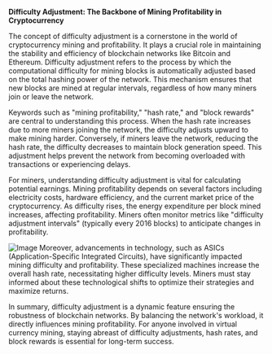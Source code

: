 **Difficulty Adjustment: The Backbone of Mining Profitability in Cryptocurrency**

The concept of difficulty adjustment is a cornerstone in the world of cryptocurrency mining and profitability. It plays a crucial role in maintaining the stability and efficiency of blockchain networks like Bitcoin and Ethereum. Difficulty adjustment refers to the process by which the computational difficulty for mining blocks is automatically adjusted based on the total hashing power of the network. This mechanism ensures that new blocks are mined at regular intervals, regardless of how many miners join or leave the network.

Keywords such as "mining profitability," "hash rate," and "block rewards" are central to understanding this process. When the hash rate increases due to more miners joining the network, the difficulty adjusts upward to make mining harder. Conversely, if miners leave the network, reducing the hash rate, the difficulty decreases to maintain block generation speed. This adjustment helps prevent the network from becoming overloaded with transactions or experiencing delays.

For miners, understanding difficulty adjustment is vital for calculating potential earnings. Mining profitability depends on several factors including electricity costs, hardware efficiency, and the current market price of the cryptocurrency. As difficulty rises, the energy expenditure per block mined increases, affecting profitability. Miners often monitor metrics like "difficulty adjustment intervals" (typically every 2016 blocks) to anticipate changes in profitability.


![Image](https://github.com/user-attachments/assets/31692037-0104-4703-abd1-696b6a7dd41b)
Moreover, advancements in technology, such as ASICs (Application-Specific Integrated Circuits), have significantly impacted mining difficulty and profitability. These specialized machines increase the overall hash rate, necessitating higher difficulty levels. Miners must stay informed about these technological shifts to optimize their strategies and maximize returns.

In summary, difficulty adjustment is a dynamic feature ensuring the robustness of blockchain networks. By balancing the network's workload, it directly influences mining profitability. For anyone involved in virtual currency mining, staying abreast of difficulty adjustments, hash rates, and block rewards is essential for long-term success.